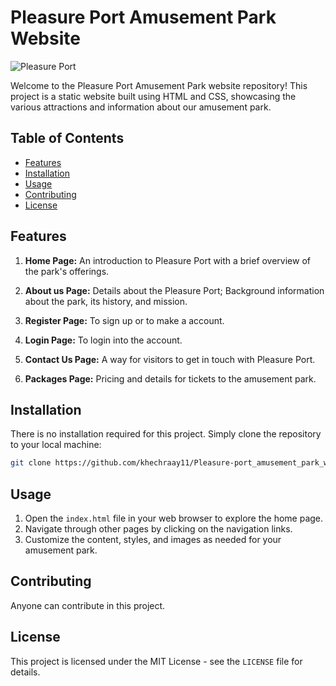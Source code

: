 # Pleasure Port Amusement Park Website
![Pleasure Port](./Images/Screenshot1.png)

Welcome to the Pleasure Port Amusement Park website repository! This project is a static website built using HTML and CSS, showcasing the various attractions and information about our amusement park.

## Table of Contents
- [Features](#features)
- [Installation](#installation)
- [Usage](#usage)
- [Contributing](#contributing)
- [License](#license)

## Features

1. **Home Page:** An introduction to Pleasure Port with a brief overview of the park's offerings.

2. **About us Page:** Details about the Pleasure Port; Background information about the park, its history, and mission.

3. **Register Page:** To sign up or to make a account.

4. **Login Page:** To login into the account.

5. **Contact Us Page:** A way for visitors to get in touch with Pleasure Port.

6. **Packages Page:** Pricing and details for tickets to the amusement park.

## Installation

There is no installation required for this project. Simply clone the repository to your local machine:

```bash
git clone https://github.com/khechraay11/Pleasure-port_amusement_park_website.git
```
## Usage

1. Open the `index.html` file in your web browser to explore the home page.
2. Navigate through other pages by clicking on the navigation links.
3. Customize the content, styles, and images as needed for your amusement park.

## Contributing

Anyone can contribute in this project.

## License

This project is licensed under the MIT License - see the `LICENSE` file for details.
